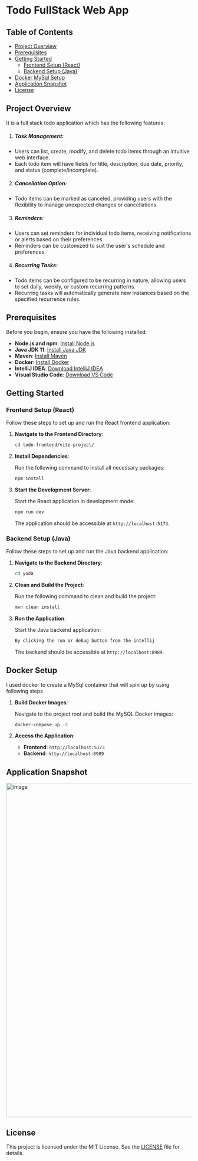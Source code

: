 # Todo FullStack Web App

## Table of Contents

- [Project Overview](#project-overview)
- [Prerequisites](#prerequisites)
- [Getting Started](#getting-started)
  - [Frontend Setup (React)](#frontend-setup-react)
  - [Backend Setup (Java)](#backend-setup-java)
- [Docker MySql Setup](#docker-setup)
- [Application Snapshot](#application-snapshot)
- [License](#license)

## Project Overview

It is a full stack todo application which has the following features:

1. ##### Task Management:
  - Users can list, create, modify, and delete todo items through an intuitive web interface.
  - Each todo item will have fields for title, description, due date, priority, and status (complete/incomplete).
2. ##### Cancellation Option:
  - Todo items can be marked as canceled, providing users with the flexibility to manage unexpected changes or cancellations.
3. ##### Reminders:
  - Users can set reminders for individual todo items, receiving notifications or alerts based on their preferences.
  - Reminders can be customized to suit the user's schedule and preferences.
4. ##### Recurring Tasks:
  - Todo items can be configured to be recurring in nature, allowing users to set daily, weekly, or custom recurring patterns.
  - Recurring tasks will automatically generate new instances based on the specified recurrence rules.

## Prerequisites

Before you begin, ensure you have the following installed:

- **Node.js and npm**: [Install Node.js](https://nodejs.org/)
- **Java JDK 11**: [Install Java JDK](https://www.oracle.com/java/technologies/javase-jdk11-downloads.html)
- **Maven**: [Install Maven](https://maven.apache.org/install.html)
- **Docker**: [Install Docker](https://www.docker.com/get-started)
- **IntelliJ IDEA**: [Download IntelliJ IDEA](https://www.jetbrains.com/idea/download/)
- **Visual Studio Code**: [Download VS Code](https://code.visualstudio.com/)

## Getting Started

### Frontend Setup (React)

Follow these steps to set up and run the React frontend application:

1. **Navigate to the Frontend Directory**:

    ```bash
    cd todo-frontend/vite-project/
    ```

2. **Install Dependencies**:

    Run the following command to install all necessary packages:

    ```bash
    npm install
    ```

3. **Start the Development Server**:

    Start the React application in development mode:

    ```bash
    npm run dev
    ```

    The application should be accessible at `http://localhost:5173`.

### Backend Setup (Java)

Follow these steps to set up and run the Java backend application:

1. **Navigate to the Backend Directory**:

    ```bash
    cd yoda
    ```

2. **Clean and Build the Project**:

    Run the following command to clean and build the project:

    ```bash
    mvn clean install
    ```

3. **Run the Application**:

    Start the Java backend application:

    ```bash
    By clicking the run or debug button from the intellij
    ```

    The backend should be accessible at `http://localhost:8989`.

## Docker Setup

I used docker to create a MySql container that will spin up by using following steps

1. **Build Docker Images**:

    Navigate to the project root and build the MySQL Docker images:

    ```bash
    docker-compose up -d
    ```

3. **Access the Application**:

    - **Frontend**: `http://localhost:5173`
    - **Backend**: `http://localhost:8989`



## Application Snapshot
<img width="906" alt="image" src="https://github.com/rachitgupta98/todo-web-app/assets/43313965/789a7b25-fcc8-4f0e-b110-8588fca31227">


## License

This project is licensed under the MIT License. See the [LICENSE](LICENSE) file for details.

